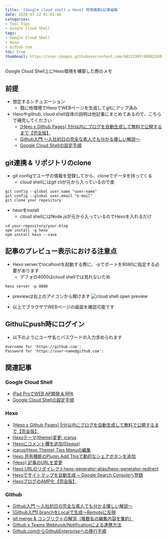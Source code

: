 ```yaml
---
title: '[Google cloud shell x Hexo] 環境構築&記事編集'
date: 2020-07-22 01:01:48
categories:
- Tool Tips
- Google Cloud Shell
tags: 
- Google Cloud Shell
- Hexo
- Github.com
toc: true
thumbnail: https://user-images.githubusercontent.com/68212997/88082269-868e8a00-cbbc-11ea-9f4c-b619ff55a640.png
---
```


Google Cloud Shell上にHexo環境を構築した際のメモ

<!-- toc -->

## 前提
- 想定するシチュエーション
    - 既に他環境でHexoでWEBページを生成してgitにアップ済み
- Hexoやgithub, cloud shell自体の説明は他記事にまとめてあるので、こちらで補完してください
    - [[Hexo x Github Pages] 5分以内にブログを自動生成して無料で公開するまで【完全版】](/Hexo-x-Github-Pages-5分以内にブログを自動生成して無料で公開するまで/)
    - [Github入門 ～入社初日の完全な素人でも分かる優しい解説～](/Github入門-入社初日の完全な素人向けの優しい説明/)
    - [Google Cloud Shellの設定手順](https://j-xaas.github.io/iPad-ProでWEB-AP開発/#google-cloud-shelの設定手順)

## git連携 & リポジトリのclone
- git configでユーザの情報を登録してから、cloneでデータを持ってくる
    - cloud shellにはgit cliが元から入っているので楽
```
git config --global user.name "user-name"
git config --global user.email "e-mail"
git clone your repository
```
- hexoをinstall
    - cloud shellにはNode.jsが元から入っているのでHexoを入れるだけ
```
cd your-repository/your-blog
npm install -g hexo
npm install hexo --save
```

## 記事のプレビュー表示における注意点
- Hexo serverでlocalhostを起動する際に、-pでポートを8080に指定する必要があります
    - デフォの4000はcloud shellでは見れないため
```
hexo server -p 8080
```

- previewは右上のアイコンから開けます
![cloud shell open preview](https://user-images.githubusercontent.com/68212997/88078543-8cce3780-cbb7-11ea-8ad8-eb7ac786d301.png)

- 以上でブラウザでWEBページの画面を確認可能です

## Githuにpush時にログイン
- 以下のようにユーザ名とパスワードの入力求められます
```
Username for 'https://github.com': 
Password for 'https://user-name@github.com':
```

## 関連記事
### Google Cloud Shell
- [iPad ProでWEB AP開発 & RPA](/iPad-ProでWEB-AP開発/)
- [Google Cloud Shellの設定手順](https://j-xaas.github.io/iPad-ProでWEB-AP開発/#google-cloud-shelの設定手順)

### Hexo
- [[Hexo x Github Pages] 5分以内にブログを自動生成して無料で公開するまで【完全版】](/Hexo-x-Github-Pages-5分以内にブログを自動生成して無料で公開するまで/)
- [Hexoテーマ(theme)変更: icarus](/Hexoテーマ-theme-変更-icarus/)
- [Hexoにコメント欄を追加(Disqus)](/Hexoにコメント欄を追加-Disqus/)
- [icarus(Hexo Theme) Tips Menuの編集](/icarus-Hexo-Theme-Tips-Menuの編集/)
- [Hexo 共有機能のPlugin Add Thisで動的なシェアボタンを追加](/Hexo-share機能の追加-Add-This/)
- [[Hexo] 記事のURLを変更](/Hexo-記事のURLを変更/)
- [Hexo URLのリダイレクトhexo-generator-alias/hexo-generator-redirect](/Hexo-URLのリダイレクト-hexo-generator-alias-hexo-generator-redirect/)
- [Hexoでサイトマップを自動生成 ~ Google Search Consoleへ登録](/Hexoでサイトマップを自動生成-Google-Search-Consoleへ登録/)
- [HexoブログのAMP化【完全版】](/HexoブログのAMP化/)

### Github
- [Github入門 ～入社初日の完全な素人でも分かる優しい解説～](/Github入門-入社初日の完全な素人向けの優しい説明/)
- [[Github入門] branchをLocalで生成～Remoteに反映](/github-branchをLocalで生成～Remoteに反映/)
- [git merge & コンフリクトの解消（複数名の編集内容を集約）](/git-merge-コンフリクトの解消（複数名の編集内容を集約）/)
- [Github x Teams Webhook/Notificationによる連携方法](/Github-x-Teams-Webhook-Notificationによる連携方法/)
- [Github.comからGithubEnterpriseへの移行手順](/GithubからGithubEnterpriseへの移行手順/)
